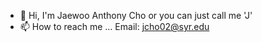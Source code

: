 - 👋 Hi, I'm Jaewoo Anthony Cho or you can just call me 'J'
- 📫 How to reach me ... Email: jcho02@syr.edu

<!---
jaewoocho/jaewoocho is a ✨ special ✨ repository because its `README.md` (this file) appears on your GitHub profile.
You can click the Preview link to take a look at your changes.
--->

